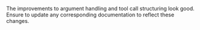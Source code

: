 The improvements to argument handling and tool call structuring look good. Ensure to update any corresponding documentation to reflect these changes.